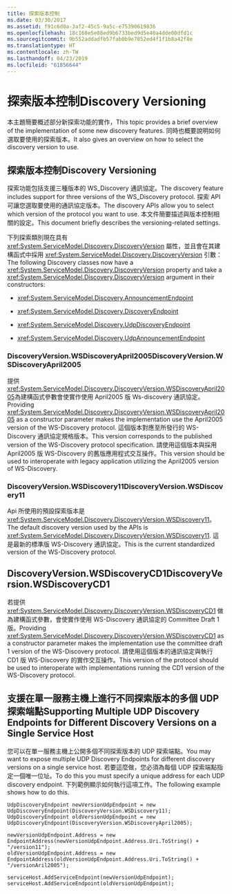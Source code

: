 ```yaml
---
title: 探索版本控制
ms.date: 03/30/2017
ms.assetid: f91c6d0a-3af2-45c5-9a5c-e75390619836
ms.openlocfilehash: 18c160e5e08ed9b6733bed9d5e40a4dde00dfd1c
ms.sourcegitcommit: 9b552addadfb57fab0b9e7852ed4f1f1b8a42f8e
ms.translationtype: HT
ms.contentlocale: zh-TW
ms.lasthandoff: 04/23/2019
ms.locfileid: "61856644"
---
```

# <a name="discovery-versioning"></a><span data-ttu-id="84f92-102">探索版本控制</span><span class="sxs-lookup"><span data-stu-id="84f92-102">Discovery Versioning</span></span>
<span data-ttu-id="84f92-103">本主題簡要概述部分新探索功能的實作，</span><span class="sxs-lookup"><span data-stu-id="84f92-103">This topic provides a brief overview of the implementation of some new discovery features.</span></span> <span data-ttu-id="84f92-104">同時也概要說明如何選取要使用的探索版本。</span><span class="sxs-lookup"><span data-stu-id="84f92-104">It also gives an overview on how to select the discovery version to use.</span></span>  
  
## <a name="discovery-versioning"></a><span data-ttu-id="84f92-105">探索版本控制</span><span class="sxs-lookup"><span data-stu-id="84f92-105">Discovery Versioning</span></span>  
 <span data-ttu-id="84f92-106">探索功能包括支援三種版本的 WS_Discovery 通訊協定。</span><span class="sxs-lookup"><span data-stu-id="84f92-106">The discovery feature includes support for three versions of the WS_Discovery protocol.</span></span> <span data-ttu-id="84f92-107">探索 API 可讓您選取要使用的通訊協定版本。</span><span class="sxs-lookup"><span data-stu-id="84f92-107">The discovery APIs allow you to select which version of the protocol you want to use.</span></span> <span data-ttu-id="84f92-108">本文件簡要描述與版本控制相關的設定。</span><span class="sxs-lookup"><span data-stu-id="84f92-108">This document briefly describes the versioning-related settings.</span></span>  
  
 <span data-ttu-id="84f92-109">下列探索類別現在具有 <xref:System.ServiceModel.Discovery.DiscoveryVersion> 屬性，並且會在其建構函式中採用 <xref:System.ServiceModel.Discovery.DiscoveryVersion> 引數：</span><span class="sxs-lookup"><span data-stu-id="84f92-109">The following Discovery classes now have a <xref:System.ServiceModel.Discovery.DiscoveryVersion> property and take a <xref:System.ServiceModel.Discovery.DiscoveryVersion> argument in their constructors:</span></span>  
  
- <xref:System.ServiceModel.Discovery.AnnouncementEndpoint>  
  
- <xref:System.ServiceModel.Discovery.DiscoveryEndpoint>  
  
- <xref:System.ServiceModel.Discovery.UdpDiscoveryEndpoint>  
  
- <xref:System.ServiceModel.Discovery.UdpAnnouncementEndpoint>  
  
### <a name="discoveryversionwsdiscoveryapril2005"></a><span data-ttu-id="84f92-110">DiscoveryVersion.WSDiscoveryApril2005</span><span class="sxs-lookup"><span data-stu-id="84f92-110">DiscoveryVersion.WSDiscoveryApril2005</span></span>  
 <span data-ttu-id="84f92-111">提供<xref:System.ServiceModel.Discovery.DiscoveryVersion.WSDiscoveryApril2005>為建構函式參數會使實作使用 April2005 版 Ws-discovery 通訊協定。</span><span class="sxs-lookup"><span data-stu-id="84f92-111">Providing <xref:System.ServiceModel.Discovery.DiscoveryVersion.WSDiscoveryApril2005> as a constructor parameter makes the implementation use the April2005 version of the WS-Discovery protocol.</span></span> <span data-ttu-id="84f92-112">這個版本對應至所發行的 WS-Discovery 通訊協定規格版本。</span><span class="sxs-lookup"><span data-stu-id="84f92-112">This version corresponds to the published version of the WS-Discovery protocol specification.</span></span> <span data-ttu-id="84f92-113">請使用這個版本與採用 April2005 版 WS-Discovery 的舊版應用程式交互操作。</span><span class="sxs-lookup"><span data-stu-id="84f92-113">This version should be used to interoperate with legacy application utilizing the April2005 version of WS-Discovery.</span></span>  
  
### <a name="discoveryversionwsdiscovery11"></a><span data-ttu-id="84f92-114">DiscoveryVersion.WSDiscovery11</span><span class="sxs-lookup"><span data-stu-id="84f92-114">DiscoveryVersion.WSDiscovery11</span></span>  
 <span data-ttu-id="84f92-115">Api 所使用的預設探索版本是<xref:System.ServiceModel.Discovery.DiscoveryVersion.WSDiscovery11>。</span><span class="sxs-lookup"><span data-stu-id="84f92-115">The default discovery version used by the APIs is <xref:System.ServiceModel.Discovery.DiscoveryVersion.WSDiscovery11>.</span></span> <span data-ttu-id="84f92-116">這是最新的標準版 WS-Discovery 通訊協定。</span><span class="sxs-lookup"><span data-stu-id="84f92-116">This is the current standardized version of the WS-Discovery protocol.</span></span>  
  
## <a name="discoveryversionwsdiscoverycd1"></a><span data-ttu-id="84f92-117">DiscoveryVersion.WSDiscoveryCD1</span><span class="sxs-lookup"><span data-stu-id="84f92-117">DiscoveryVersion.WSDiscoveryCD1</span></span>  
 <span data-ttu-id="84f92-118">若提供 <xref:System.ServiceModel.Discovery.DiscoveryVersion.WSDiscoveryCD1> 做為建構函式參數，會使實作使用 WS-Discovery 通訊協定的 Committee Draft 1 版。</span><span class="sxs-lookup"><span data-stu-id="84f92-118">Providing <xref:System.ServiceModel.Discovery.DiscoveryVersion.WSDiscoveryCD1> as a constructor parameter makes the implementation use the committee draft 1 version of the WS-Discovery protocol.</span></span> <span data-ttu-id="84f92-119">請使用這個版本的通訊協定與執行 CD1 版 WS-Discovery 的實作交互操作。</span><span class="sxs-lookup"><span data-stu-id="84f92-119">This version of the protocol should be used to interoperate with implementations running the CD1 version of the WS-Discovery protocol.</span></span>  
  
## <a name="supporting-multiple-udp-discovery-endpoints-for-different-discovery-versions-on-a-single-service-host"></a><span data-ttu-id="84f92-120">支援在單一服務主機上進行不同探索版本的多個 UDP 探索端點</span><span class="sxs-lookup"><span data-stu-id="84f92-120">Supporting Multiple UDP Discovery Endpoints for Different Discovery Versions on a Single Service Host</span></span>  
 <span data-ttu-id="84f92-121">您可以在單一服務主機上公開多個不同探索版本的 UDP 探索端點。</span><span class="sxs-lookup"><span data-stu-id="84f92-121">You may want to expose multiple UDP Discovery Endpoints for different discovery versions on a single service host.</span></span> <span data-ttu-id="84f92-122">若要這麼做，您必須為每個 UDP 探索端點指定一個唯一位址。</span><span class="sxs-lookup"><span data-stu-id="84f92-122">To do this you must specify a unique address for each UDP discovery endpoint.</span></span> <span data-ttu-id="84f92-123">下列範例顯示如何執行這項工作。</span><span class="sxs-lookup"><span data-stu-id="84f92-123">The following example shows how to do this.</span></span>  
  
```  
UdpDiscoveryEndpoint newVersionUdpEndpoint = new UdpDiscoveryEndpoint(DiscoveryVersion.WSDiscovery11);  
UdpDiscoveryEndpoint oldVersionUdpEndpoint = new UdpDiscoveryEndpoint(DiscoveryVersion.WSDiscoveryApril2005);  
  
newVersionUdpEndpoint.Address = new EndpointAddress(newVersionUdpEndpoint.Address.Uri.ToString() + "/version11");  
oldVersionUdpEndpoint.Address = new EndpointAddress(oldVersionUdpEndpoint.Address.Uri.ToString() + "/versionAril2005");  
  
serviceHost.AddServiceEndpoint(newVersionUdpEndpoint);  
serviceHost.AddServiceEndpoint(oldVersionUdpEndpoint);  
```
